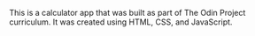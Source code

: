 This is a calculator app that was built as part of The Odin Project curriculum. It was created using HTML, CSS, and JavaScript.